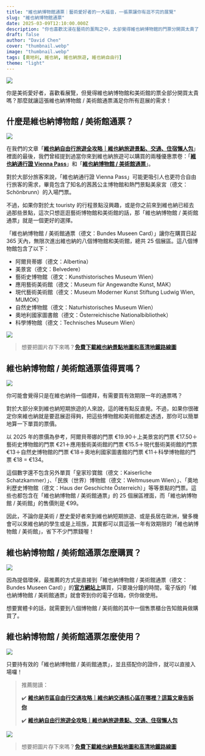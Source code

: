 ```yaml
---
title: "維也納博物館通票｜藝術愛好者的一大福音，一張票讓你有逛不完的展覽"
slug: "維也納博物館通票"
date: 2025-03-09T12:10:00.000Z
description: "你也喜歡沈浸在藝術的薰陶之中，太卻覺得維也納博物館的門票分開買太貴了嗎？這張維也納博物館 / 美術館讓你用便宜的價格一次逛的夠！"
draft: false
author: "David Chen"
cover: "thumbnail.webp"
image: "thumbnail.webp"
tags: [奧地利, 維也納, 維也納旅遊, 維也納自由行]
theme: "light"
---
```


![](thumbnail.webp)

你是美術愛好者，喜歡看展覽，但覺得維也納博物館和美術館的票全部分開買太貴嗎？那麼就讓這張維也納博物館 / 美術館通票滿足你所有逛展的需求！

## 什麼是維也納博物館 / 美術館通票？

![](bundes-museen-card.webp)

在我們的文章「[**維也納自由行旅遊全攻略｜維也納旅遊景點、交通、住宿懶人包**](https://exittaiwan.com/posts/%E7%B6%AD%E4%B9%9F%E7%B4%8D%E8%87%AA%E7%94%B1%E8%A1%8C%E6%97%85%E9%81%8A%E5%85%A8%E6%94%BB%E7%95%A5/)」裡面的最後，我們曾經提到過當你來到維也納旅遊可以購買的兩種優惠票卷：「[**維也納通行證 Vienna Pass**](https://affiliate.klook.com/redirect?aid=41451&aff_adid=1004215&k_site=https%3A%2F%2Fwww.klook.com%2Factivity%2F105133-vienna-attractions-pass%2F%3Fspm%3DSearchResult.SearchResult_LIST%26clickId%3D3b93d25d1e)」和「[**維也納博物館 / 美術館通票**](https://www.bundesmuseencard.at/)」。

對於大部分旅客來說，「維也納通行證 Vienna Pass」可能更吸引人也更符合自由行旅客的需求，畢竟包含了知名的茜茜公主博物館和熱門景點美泉宮（德文：Schönbrunn）的入場門票。

不過，如果你對於太 touristy 的行程景點沒興趣，或是你之前來到維也納已經去過那些景點，這次只想逛逛藝術博物館和美術館的話，那「維也納博物館 / 美術館通票」就是一個更好的選擇。

「維也納博物館 / 美術館通票（德文：Bundes Museen Card）」讓你在購買日起 365 天內，無限次進出維也納的八個博物館和美術館，總共 25 個展區。這八個博物館包含了以下：

- 阿爾貝蒂娜（德文：Albertina）
- 美景宮（德文：Belvedere）
- 藝術史博物館（德文：Kunsthistorisches Museum Wien）
- 應用藝術美術館（德文：Museum für Angewandte Kunst, MAK）
- 現代藝術美術館（德文：Museum Moderner Kunst Stiftung Ludwig Wien, MUMOK）
- 自然史博物館（德文：Naturhistorisches Museum Wien）
- 奧地利國家圖書館（德文：Österreichische Nationalbibliothek）
- 科學博物館（德文：Technisches Museum Wien）

![](wien.webp)

> 想要把圖片存下來嗎？[**免費下載維也納景點地圖和高清地鐵路線圖**](https://exittaiwan.gumroad.com/l/wien)

## 維也納博物館 / 美術館通票值得買嗎？

![](maria-theresien-platz.webp)

你可能會覺得只是在維也納待一個禮拜，有需要買有效期限一年的通票嗎？

對於大部分來到維也納短期旅遊的人來說，這的確有點反直覺。不過，如果你很確定你來維也納就是要逛展逛得夠，把這些博物館和美術館都走透透，那你可以簡單地算一下單買的票價。

以 2025 年的票價為參考，阿爾貝蒂娜的門票 €19.90＋上美景宮的門票 €17.50＋藝術史博物館的門票 €21＋應用藝術美術館的門票 €15.5＋現代藝術美術館的門票 €13＋自然史博物館的門票 €18＋奧地利國家圖書館的門票 €11＋科學博物館的門票 €18 = €134。

這個數字還不包含另外單買「皇家珍寶館（德文：Kaiserliche Schatzkammer）」、「民族（世界）博物館（德文：Weltmuseum Wien）」、「奧地利歷史博物館（德文：Haus der Geschichte Österreich）」等等景點的門票。這些也都包含在「維也納博物館 / 美術館通票」的 25 個展區裡面，而「維也納博物館 / 美術館」的售價則是 €99。

因此，不論你是美術 / 歷史愛好者來到維也納短期旅遊、或是長居在歐洲，蠻多機會可以來維也納的學生或是上班族，其實都可以買這張一年有效期限的「維也納博物館 / 美術館」，省下不少門票錢喔！

## 維也納博物館 / 美術館通票怎麼購買？

![](belvedere.webp)

因為提倡環保，最推薦的方式是直接到「維也納博物館 / 美術館通票（德文：Bundes Museen Card）」的[**官方網站上**](https://shop.khm.at/en/tickets/detail?shop%5BshowItem%5D=200000000009281-T404-0&cHash=0c775cac87f42ca2c56ad456c7148516)購買，只要幾分鐘的時間，電子版的「維也納博物館 / 美術館通票」就會寄到你的電子信箱，供你做使用。

想要實體卡的話，就需要到八個博物館 / 美術館的其中一個售票櫃台告知館員做購買了。

## 維也納博物館 / 美術館通票怎麼使用？

![](hofburg.webp)

只要持有效的「維也納博物館 / 美術館通票」，並且搭配你的證件，就可以直接入場囉！

> 推薦閱讀：
>
> ✔️ [**維也納市區自由行交通攻略｜維也納交通核心區在哪裡？這篇文章告訴你**](https://exittaiwan.com/posts/維也納市區交通攻略/)
>
> ✔️ [**維也納自由行旅遊全攻略｜維也納旅遊景點、交通、住宿懶人包**](https://exittaiwan.com/posts/%E7%B6%AD%E4%B9%9F%E7%B4%8D%E8%87%AA%E7%94%B1%E8%A1%8C%E6%97%85%E9%81%8A%E5%85%A8%E6%94%BB%E7%95%A5/)

![](wien.webp)

> 想要把圖片存下來嗎？[**免費下載維也納景點地圖和高清地鐵路線圖**](https://exittaiwan.gumroad.com/l/wien)